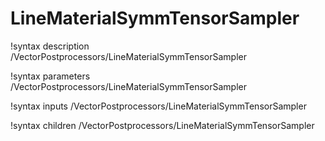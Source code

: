 <!-- MOOSE Documentation Stub: Remove this when content is added. -->

# LineMaterialSymmTensorSampler

!syntax description /VectorPostprocessors/LineMaterialSymmTensorSampler

!syntax parameters /VectorPostprocessors/LineMaterialSymmTensorSampler

!syntax inputs /VectorPostprocessors/LineMaterialSymmTensorSampler

!syntax children /VectorPostprocessors/LineMaterialSymmTensorSampler
